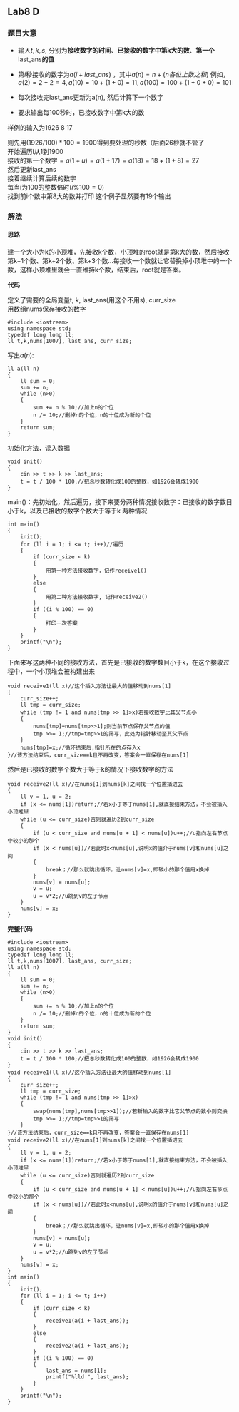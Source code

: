 ## Lab8 D

### **题目大意**
  
  - 输入$t,k,s$, 分别为**接收数字的时间**、**已接收的数字中第k大的数**、**第一个**last_ans**的值**  
  
  - 第$i$秒接收的数字为$a(i+last\_ans)$  ，其中$a(n)=n+(n各位上数之和)$
  例如，$a(2)=2+2=4, a(10)=10+(1+0)=11, a(100)=100+(1+0+0)=101$  

  
- 每次接收完last_ans更新为a(n), 然后计算下一个数字
  
- 要求输出每100秒时，已接收数字中第k大的数  

样例的输入为1926 8 17  
  
  则先用$(1926/100)*100=1900$得到要处理的秒数（后面26秒就不管了  
  开始遍历i从1到1900  
  接收的第一个数字$=a(1+u)=a(1+17)=a(18)=18+(1+8)=27$  
  然后更新last_ans  
  接着继续计算后续的数字  
  每当i为100的整数倍时($i\%100=0$)  
  找到前i个数中第8大的数并打印
  这个例子显然要有19个输出  

### 解法
#### 思路  
建一个大小为k的小顶堆，先接收k个数，小顶堆的root就是第k大的数，然后接收第k+1个数、第k+2个数、第k+3个数...每接收一个数就让它替换掉小顶堆中的一个数，这样小顶堆里就会一直维持k个数，结束后，root就是答案。

**代码**

  定义了需要的全局变量t, k, last_ans(用这个不用s), curr_size  
  用数组nums保存接收的数字
```
#include <iostream>
using namespace std;
typedef long long ll;
ll t,k,nums[1007], last_ans, curr_size;
```
  写出$a(n)$:
```
ll a(ll n)
{
    ll sum = 0;
    sum += n;
    while (n>0)
    {
        sum += n % 10;//加上n的个位
        n /= 10;//删掉n的个位，n的十位成为新的个位
    }
    return sum;
}
```
初始化方法，读入数据
```
void init()
{
    cin >> t >> k >> last_ans;
    t = t / 100 * 100;//把总秒数转化成100的整数，如1926会转成1900
}
```
main()：先初始化，然后遍历，接下来要分两种情况接收数字：已接收的数字数目小于k，以及已接收的数字个数大于等于k 两种情况
```
int main()
{
    init();
    for (ll i = 1; i <= t; i++)//遍历
    {
        if (curr_size < k)
        {
            用第一种方法接收数字，记作receive1()
        }
        else
        {
            用第二种方法接收数字, 记作receive2()
        }
        if ((i % 100) == 0)
        {
            打印一次答案
        }
    }
    printf("\n");
}
```
下面来写这两种不同的接收方法，首先是已接收的数字数目小于k，在这个接收过程中，一个小顶堆会被构建出来
```
void receive1(ll x)//这个插入方法让最大的值移动到nums[1]
{
    curr_size++;
    ll tmp = curr_size;
    while (tmp != 1 and nums[tmp >> 1]>x)若接收数字比其父节点小
    {
        nums[tmp]=nums[tmp>>1];则当前节点保存父节点的值
        tmp >>= 1;//tmp=tmp>>1的简写，此处为指针移动至其父节点
    }
    nums[tmp]=x;//循环结束后,指针所在的点存入x
}//该方法结束后，curr_size==k且不再改变，答案会一直保存在nums[1]
```
然后是已接收的数字个数大于等于k的情况下接收数字的方法
```
void receive2(ll x)//在nums[1]到nums[k]之间找一个位置插进去
{
    ll v = 1, u = 2;
    if (x <= nums[1])return;//若x小于等于nums[1],就直接结束方法，不会被插入小顶堆里
    while (u <= curr_size)否则就遍历2到curr_size
    {
        if (u < curr_size and nums[u + 1] < nums[u])u++;//u指向左右节点中较小的那个
        if (x < nums[u])//若此时x<nums[u],说明x的值介于nums[v]和nums[u]之间
        {
            break；//那么就跳出循环，让nums[v]=x,即较小的那个值用x换掉
        }
        nums[v] = nums[u];
        v = u;
        u = v*2;//u跳到v的左子节点
    }
    nums[v] = x;
}
```
**完整代码**
```
#include <iostream>
using namespace std;
typedef long long ll;
ll t,k,nums[1007], last_ans, curr_size;
ll a(ll n)
{
    ll sum = 0;
    sum += n;
    while (n>0)
    {
        sum += n % 10;//加上n的个位
        n /= 10;//删掉n的个位，n的十位成为新的个位
    }
    return sum;
}
void init()
{
    cin >> t >> k >> last_ans;
    t = t / 100 * 100;//把总秒数转化成100的整数，如1926会转成1900
}
void receive1(ll x)//这个插入方法让最大的值移动到nums[1]
{
    curr_size++;
    ll tmp = curr_size;
    while (tmp != 1 and nums[tmp >> 1]>x)
    {
        swap(nums[tmp],nums[tmp>>1]);//若新输入的数字比它父节点的数小则交换
        tmp >>= 1;//tmp=tmp>>1的简写
    }
}//该方法结束后，curr_size==k且不再改变，答案会一直保存在nums[1]
void receive2(ll x)//在nums[1]到nums[k]之间找一个位置插进去
{
    ll v = 1, u = 2;
    if (x <= nums[1])return;//若x小于等于nums[1],就直接结束方法，不会被插入小顶堆里
    while (u <= curr_size)否则就遍历2到curr_size
    {
        if (u < curr_size and nums[u + 1] < nums[u])u++;//u指向左右节点中较小的那个
        if (x < nums[u])//若此时x<nums[u],说明x的值介于nums[v]和nums[u]之间
        {
            break；//那么就跳出循环，让nums[v]=x,即较小的那个值用x换掉
        }
        nums[v] = nums[u];
        v = u;
        u = v*2;//u跳到v的左子节点
    }
    nums[v] = x;
}
int main()
{
    init();
    for (ll i = 1; i <= t; i++)
    {
        if (curr_size < k)
        {
            receive1(a(i + last_ans));
        }
        else
        {
            receive2(a(i + last_ans));
        }
        if ((i % 100) == 0)
        {
            last_ans = nums[1];
            printf("%lld ", last_ans);
        }
    }
    printf("\n");
}
```
